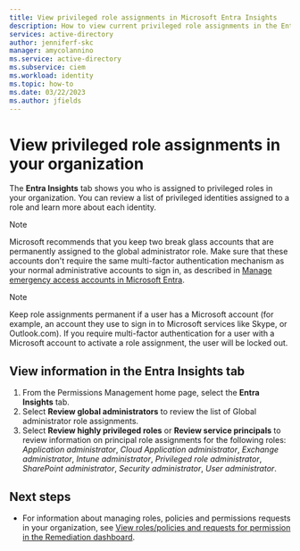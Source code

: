 ```yaml
---
title: View privileged role assignments in Microsoft Entra Insights
description: How to view current privileged role assignments in the Entra Insights tab.
services: active-directory
author: jenniferf-skc
manager: amycolannino
ms.service: active-directory 
ms.subservice: ciem
ms.workload: identity
ms.topic: how-to
ms.date: 03/22/2023
ms.author: jfields
---
```


# View privileged role assignments in your organization

The **Entra Insights** tab shows you who is assigned to privileged roles in your organization. You can review a list of privileged identities assigned to a role and learn more about each identity.

> [!NOTE] 
> Microsoft recommends that you keep two break glass accounts that are permanently assigned to the global administrator role. Make sure that these accounts don't require the same multi-factor authentication mechanism as your normal administrative accounts to sign in, as described in [Manage emergency access accounts in Microsoft Entra](../roles/security-emergency-access.md). 

> [!NOTE] 
> Keep role assignments permanent if a user has a Microsoft account (for example, an account they use to sign in to Microsoft services like Skype, or Outlook.com). If you require multi-factor authentication for a user with a Microsoft account to activate a role assignment, the user will be locked out.  

## View information in the Entra Insights tab

1. From the Permissions Management home page, select the **Entra Insights** tab.
2. Select **Review global administrators** to review the list of Global administrator role assignments.
3. Select **Review highly privileged roles** or **Review service principals** to review information on principal role assignments for the following roles: *Application administrator*, *Cloud Application administrator*, *Exchange administrator*, *Intune administrator*, *Privileged role administrator*, *SharePoint administrator*, *Security administrator*, *User administrator*. 


## Next steps

- For information about managing roles, policies and permissions requests in your organization, see [View roles/policies and requests for permission in the Remediation dashboard](ui-remediation.md).
